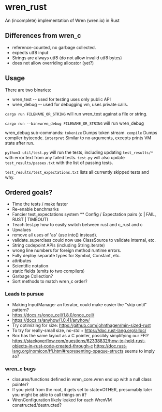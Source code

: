 # wren_rust
An (incomplete) implementation of Wren (wren.io) in Rust

## Differences from wren_c
* reference-counted, no garbage collected.
* expects utf8 input
* Strings are always utf8 (do not allow invalid utf8 bytes)
* does not allow overriding allocator (yet?)

## Usage

There are two binaries:
- wren_test -- used for testing uses only public API
- wren_debug -- used for debugging vm, uses private calls.

`cargo run FILENAME_OR_STRING`
will run wren_test against a file or string.


`cargo run --bin=wren_debug FILENAME_OR_STRING` will run wren_debug

wren_debug sub-commands:
`tokenize` Dumps token stream.
`compile`  Dumps compiler bytecode.
`interpret` Similar to no arguments, excepts prints VM state after run.


`python3 util/test.py` will run the tests, including updating `test_results/*`
with error text from any failed tests.  `test.py` will also update
`test_results/passes.txt` with the list of passing tests.

`test_results/test_expectations.txt` lists all currently skipped tests and why.

## Ordered goals?
* Time the tests / make faster
* Re-enable benchmarks
* Fancier test_expectations system
 ** Config / Expectation pairs (c | FAIL, RUST | TIMEOUT)
* Teach test.py how to easily switch between rust and c_rust and c
* Upvalues
* remove all uses of 'as' (use into() instead).
* validate_superclass could now use ClassSource to validate internal, etc.
* String codepoint APIs (including String.iterate)
* wrong line numbers for foreign method runtime errors.
* Fully deploy separate types for Symbol, Constant, etc.
* attributes
* Scientific notation
* static fields (emits to two compilers)
* Garbage Collection?
* Sort methods to match wren_c order?

### Leads to pursue
* Making InputManager an Iterator, could make easier the "skip until" pattern?
* https://docs.rs/once_cell/1.8.0/once_cell/
* https://docs.rs/anyhow/1.0.41/anyhow/
* Try optimizing for size: https://github.com/johnthagen/min-sized-rust
* To try for really-small size, no-std + https://doc.rust-lang.org/alloc/
* Box has the same layout as a C pointer, possibly simplifying our FFI?
https://stackoverflow.com/questions/62338832/how-to-hold-rust-objects-in-rust-code-created-through-c
https://doc.rust-lang.org/nomicon/ffi.html#representing-opaque-structs seems to imply so?

### wren_c bugs
* closures/functions defined in wren_core.wren end up with a null class pointer?
* If you yield from the root, it gets set to state=OTHER, presumably later you
might be able to call things on it?
* WrenConfiguration likely leaked for each WrenVM constructed/destructed?